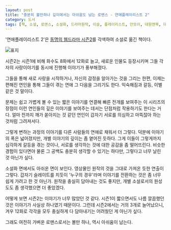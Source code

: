 ```yaml
---
layout: post
title: "충분히 볼만하나 깊이에서는 아쉬움도 남는 로맨스 - 연애플레이리스트 2"
category: 도서
tags: [책, 소설, 로맨스, 소설화, 드라마원작, 이슬, 플레이리스트, 안또이, 대원앤북, 대원씨아이, 서평]
---
```


'연애플레이리스트 2'은
[동명의 웹드라마 시즌2](https://www.youtube.com/watch?v=8DA9Q_5ECwM&list=PL920OTfqSyzfsIyv35e5c9mdONrr4pFrl)를 각색하여 소설로 옮긴 책이다.

![표지](https://lh3.googleusercontent.com/BhmrT1TvyzFh1KD4U6kWR1bOWiJkaLzNIj-yGNUQR5t0PMtlewgulC2Hf0xozpTxoOYoW3xZPWzs3g=s480)

시즌2는 시즌1에 비해 화수도 8화에서 12화로 늘고,
새로운 인물도 등장시키며 그들 각자의 사랑이야기를 동시에 진행해
이야기가 풍부해졌다.

그들을 통해 새로 사랑을 시작하거나,
자신의 감정을 알아가는 것을 그리는 한편,
이제는 편해진 연인을 통해 그들이 겪는 연애 그 다음을 그리기도 한다.
익숙해짐과 갈등, 이별같은 것 말이다.

문제는 쉽고 가볍게 볼 수 있는 짧은 이야기를 연결해 빠른 전개를 보여주는 이 시리즈의 장점이
이런 연인들의 깊은 이야기를 보여주는 데서는 단점처럼 작용하기도 한다는 거다.
얼마 전까지 깨가 쏟아지는 것 같던 연인이
갑자기 서로를 의심하고 마뜩잖아 하는 것처럼 그려져서다.

그렇게 변하는 과정의 이야기를 다른 사람들의 연애로 채워서 더 그렇다.
덕분에 이야기의 폭은 넓어졌지만,
개별 이야기의 깊이는 좀 옅어진 듯하다.
그게 이들이 그렇게까지 심각하게 갈등을 겪는 것이나,
서로를 생각하는 것에 대한 공감을 좀 떨어뜨린다.
비슷한 경험이 있다면야 물론 그 공백도 충분히 생각할 수 있기는 하다만,
그렇다고 너무 날린 것 아닌가 싶다.

소설화 면에서도 아쉬운 면이 보인다.
영상물인 원작의 것을 그대로 가져온 듯한 연출이 그렇다.
갑자기 슬레이트를 치듯이 '누구의 경우'라며 이야기를 전환하는 것은 좀 너무 쉽게 가려고 한 것 아닌가.
원작을 충실히 담아내는 것도 좋지만,
개별 소설로서의 원성도도 좀 생각했으면 더 좋았겠다.

어떻게 보면 시즌2는 이야기가 너무 많았던 것 같다.
시즌1이 짧으면서도 나름 깔끔했던 것은 이야기가 사실상 하나였기 때문이다.
그런데 시즌2에서는 거의 3개로 늘어났으니,
겨우 12화로 각각을 모두 충실하게 다 담아내기는 어려웠던 게 아닌가 싶다.

그래도 여전히 가벼운 로맨스로서는 볼만 하나, 역시 아쉬움이 남는다.
